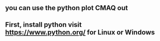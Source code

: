 ## you can use the python plot CMAQ out 
## First, install python visit https://www.python.org/ for Linux or Windows

